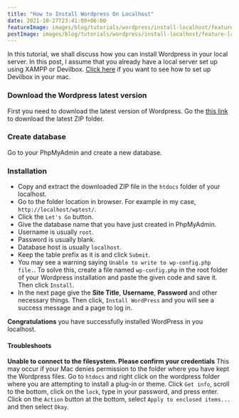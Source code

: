 ```yaml
---
title: "How to Install Wordpress On Localhost"
date: 2021-10-27T23:41:09+06:00
featureImage: images/blog/tutorials/wordpress/install-localhost/feature-small.png
postImage: images/blog/tutorials/wordpress/install-localhost/feature-large.png
---
```

In this tutorial, we shall discuss how you can install Wordpress in your local server. In this post, I assume that you already have a local server set up using XAMPP or Devilbox. [Click here](https://blog.markcite.com/blog/mysql/xampp-alternative-in-mac-for-mysql/) if you want to see how to set up Devilbox in your mac.

### Download the Wordpress latest version
First you need to download the latest version of Wordpress. Go the [this link](https://wordpress.org/download/) to download the latest ZIP folder.

### Create database
Go to your PhpMyAdmin and create a new database.

### Installation
- Copy and extract the downloaded ZIP file in the `htdocs` folder of your localhost.
- Go to the folder location in browser. For example in my case, `http://localhost/wptest/`.
- Click the `Let's Go` button.
- Give the database name that you have just created in PhpMyAdmin.
- Username is usually `root`.
- Password is usually blank.
- Database host is usually `localhost`.
- Keep the table prefix as it is and click `Submit`.
- You may see a warning saying `Unable to write to wp-config.php file.`. To solve this, create a file named `wp-config.php` in the root folder of your Wordpress installation and paste the given code and save it. Then click `Install`.
- In the next page give the **Site Title**, **Username**, **Password** and other necessary things. Then click, `Install WordPress` and you will see a success message and a page to log in.

**Congratulations** you have successfully installed WordPress in you localhost.

#### Troubleshoots
**Unable to connect to the filesystem. Please confirm your credentials**
This may occur if your Mac denies permission to the folder where you have kept the Wordpress files.
Go to `htdocs` and right click on the wordpress folder where you are attempting to install a plug-in or theme. Click `Get info`, scroll to the bottom, click on the `lock`, type in your password, and press enter. Click on the `Action` button at the bottom, select `Apply to enclosed items...` and then select `Okay`.